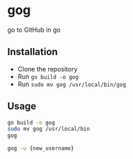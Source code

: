 # gog

go to GitHub in go

## Installation

- Clone the repository
- Run `go build -o gog`
- Run `sudo mv gog /usr/local/bin/gog`

## Usage

```sh
go build -o gog
sudo mv gog /usr/local/bin
gog
```

```sh
gog -u {new_username}
```

